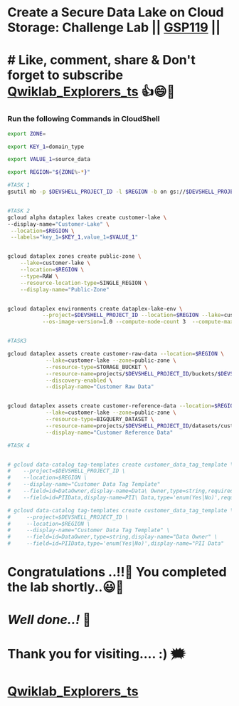 # Create a Secure Data Lake on Cloud Storage: Challenge Lab || [GSP119](https://www.cloudskillsboost.google/course_templates/704/labs/461627) ||

# # Like, comment, share & Don't forget to subscribe [Qwiklab_Explorers_ts](https://youtube.com/@titashshil?si=RgamNu1dc9jVIbJN) 👍😄🤝

### Run the following Commands in CloudShell

```bash
export ZONE=
```

```bash
export KEY_1=domain_type

export VALUE_1=source_data

```

```bash
export REGION="${ZONE%-*}"

#TASK 1
gsutil mb -p $DEVSHELL_PROJECT_ID -l $REGION -b on gs://$DEVSHELL_PROJECT_ID-bucket/


#TASK 2
gcloud alpha dataplex lakes create customer-lake \
--display-name="Customer-Lake" \
 --location=$REGION \
 --labels="key_1=$KEY_1,value_1=$VALUE_1"


gcloud dataplex zones create public-zone \
    --lake=customer-lake \
    --location=$REGION \
    --type=RAW \
    --resource-location-type=SINGLE_REGION \
    --display-name="Public-Zone"


gcloud dataplex environments create dataplex-lake-env \
           --project=$DEVSHELL_PROJECT_ID --location=$REGION --lake=customer-lake \
           --os-image-version=1.0 --compute-node-count 3  --compute-max-node-count 3 


#TASK3

gcloud dataplex assets create customer-raw-data --location=$REGION \
            --lake=customer-lake --zone=public-zone \
            --resource-type=STORAGE_BUCKET \
            --resource-name=projects/$DEVSHELL_PROJECT_ID/buckets/$DEVSHELL_PROJECT_ID-customer-bucket \
            --discovery-enabled \
            --display-name="Customer Raw Data"


gcloud dataplex assets create customer-reference-data --location=$REGION \
            --lake=customer-lake --zone=public-zone \
            --resource-type=BIGQUERY_DATASET \
            --resource-name=projects/$DEVSHELL_PROJECT_ID/datasets/customer_reference_data \
            --display-name="Customer Reference Data"

#TASK 4


# gcloud data-catalog tag-templates create customer_data_tag_template \
#    --project=$DEVSHELL_PROJECT_ID \
#    --location=$REGION \
#    --display-name="Customer Data Tag Template"
#    --field=id=DataOwner,display-name=Data\ Owner,type=string,required=TRUE \
#    --field=id=PIIData,display-name=PII\ Data,type='enum(Yes|No)',required=TRUE

# gcloud data-catalog tag-templates create customer_data_tag_template \
#     --project=$DEVSHELL_PROJECT_ID \
#     --location=$REGION \
#     --display-name="Customer Data Tag Template" \
#     --field=id=DataOwner,type=string,display-name="Data Owner" \
#     --field=id=PIIData,type='enum(Yes|No)',display-name="PII Data"
```

# Congratulations ..!!🎉  You completed the lab shortly..😃💯

# *Well done..!* 👏

# Thank you for visiting.... :) 🗯️

# [Qwiklab_Explorers_ts](https://youtube.com/@titashshil?si=RgamNu1dc9jVIbJN)
